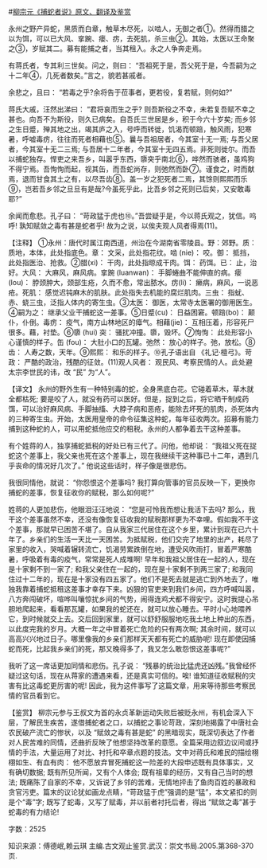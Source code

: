 #[柳宗元《捕蛇者说》原文、翻译及鉴赏](https://www.vrrw.net/wx/14121.html)

永州之野产异蛇，黑质而白章，触草木尽死，以啮人，无御之者①。然得而腊之以为饵，可以已大风、挛踠、瘘、疠，去死肌，杀三虫②。其始，太医以王命聚之③，岁赋其二。募有能捕之者，当其租入。永之人争奔走焉。

有蒋氏者，专其利三世矣。问之，则曰： “吾祖死于是，吾父死于是，今吾嗣为之十二年④，几死者数矣。”言之，貌若甚戚者。

余悲之，且曰： “若毒之乎?余将告于莅事者，更若役，复若赋，则何如?”

蒋氏大戚，汪然出涕曰： “君将哀而生之乎? 则吾斯役之不幸，未若复吾赋不幸之甚也。向吾不为斯役，则久已病矣。自吾氏三世居是乡，积于今六十岁矣; 而乡邻之生日蹙，殚其地之出，竭其庐之入，号呼而转徙，饥渴而顿踣，触风雨，犯寒暑，呼嘘毒疠，往往而死者相藉也⑤。曩与吾祖居者，今其室十无一焉; 与吾父居者，今其室十无二三焉; 与吾居十二年者，今其室十无四五焉。非死则徙尔。而吾以捕蛇独存。悍吏之来吾乡，叫嚣乎东西，隳突乎南北⑥，哗然而骇者，虽鸡狗不得宁焉。吾恂恂而起，视其缶，而吾蛇尚存，则弛然而卧⑦。谨食之，时而献焉，退而甘食其土之有，以尽吾齿⑧。盖一岁之犯死者二焉，其馀则熙熙而乐⑨，岂若吾乡邻之旦旦有是哉?今虽死乎此，比吾乡邻之死则已后矣，又安敢毒耶?”

余闻而愈悲。孔子曰： “苛政猛于虎也⑩。”吾尝疑乎是，今以蒋氏观之，犹信。呜呼! 孰知赋敛之毒有甚是蛇者乎! 故为之说，以俟夫观人风者得焉(11)。

【注释】 ①永州：唐代时属江南西道，州治在今湖南省零陵县。野：郊野。质： 质地，本体，此处指底色。章： 文采，此处指花纹。啮 (nie)： 咬。御： 抵挡，此处指医治、抢救。②腊(xi)： 干肉，此处指晾成干肉。饵： 药饵。已： 止，治好。大风： 大麻风，麻风病。挛踠 (luanwan)： 手脚蜷曲不能伸直的病。瘘(lou)： 脖颈肿大，颈部生疮，久而不愈，常出脓水。疠(li)： 癞病，麻风，一说恶疮。死肌： 感觉迟钝麻木的肌肤。此处指失去机能的腐烂肌肉。三虫： 指蚘、赤、蛲三虫，泛指人体内的寄生虫。③太医： 御医，太常寺太医署的御用医生。④嗣为之： 继承父业干捕蛇这一差事。⑤日蹙(cu)： 日益困窘。顿踣(bo)： 颠仆，仆倒。毒疠： 疫气，南方山林地区的瘴气。相藉(jie)： 互相压着，形容死尸很多。藉，衬垫。⑥隳 (hui) 突： 骚扰冲撞。隳，毁坏。⑦恂恂： 此处形容小心谨慎的样子。缶 (fou)： 大肚小口的瓦罐。弛然： 放心的样子。弛，放松。⑧齿： 人寿之数，天年。⑨熙熙： 和乐的样子。⑩孔子语出自 《礼记·檀弓》。苛政： 严酷的政治，残酷的征敛。(11)观人风者： 观民风、考察民情的人。此处避太宗李世民的讳，改 “民” 为“人”。



【译文】 永州的野外生有一种特别毒的蛇，全身黑底白花。它碰着草木，草木就全都枯死; 要是咬了人，就没有药可以医好。但是，捉到之后，将它晒干制成药饵，可以治好麻风病、手脚抽搐、大脖子病和恶疮，能除去坏死的肌肉，杀死体内的三种寄生虫。开始，太医用皇帝的命令征集这种蛇，每年征收两次。招募有能力捕到这种蛇的人，可以用蛇抵他应交的租税。永州的人都争着去干这种差事。

有个姓蒋的人，独享捕蛇抵税的好处已有三代了。问他，他却说： “我祖父死在捉蛇这个差事上，我父亲也死在这个差事上，现在我继续干这种事已十二年，遇到几乎丧命的情况好几次了。” 他说这些话时，样子像是很悲伤。

我很同情他，就说： “你怨恨这个差事吗? 我打算向管事的官员反映一下，更换你捕蛇的差事，恢复征收你的赋税，那么如何呢?”

姓蒋的人更加悲伤，他眼泪汪汪地说： “您是可怜我而想让我活下去吗? 那么，我干这个差事虽然不幸，还没有像恢复征收我的赋税那样更为不幸哩。假如我不干这个差事，那就早已困苦不堪了。自从我家三代居住在这个乡里，累计到现在已六十年了。乡亲们的生活一天比一天困苦。为抵赋税，他们交完了地里的出产，耗尽了家里的收入，哭喊着辗转流亡，饥渴劳累跌倒在地，遭受风吹雨打，冒着严寒酷暑，呼吸着有毒的疫气，常常是死人成堆啊! 早年和我祖父居住在一起的人，现在是十家剩不到一家了; 和我父亲住在一起的，现在是十家剩不到两三家了; 和我同住过十二年的，现在是十家没有四五家了。他们不是死去就是逃亡到外地去了，唯独我靠着捕蛇抵租这差事才幸存下来。凶狠的官吏来到我们乡间，四方呼喊叫嚣，八方奔闯破坏，喧哗叫嚷惊扰乡间的气势，闹得连鸡犬都不得安宁。这时我提心吊胆地爬起来，看看那瓦罐，如果我的蛇还在，就可以放心睡去。平时小心地喂养它，到时候就交上去。交后回到家里，就可以舒舒服服地吃我土地上种出的东西，以此度完我的岁月。大概一年之中冒着死亡危险的只有两次啊; 其余时间，就可以高高兴兴地过日子。哪里像我的乡亲们那样天天都有死亡的威胁呢! 现在即使因捕蛇而死，比起我乡亲们的死，那又晚得多了，我又怎么敢怨恨这差事呢?”

我听了这一席话更加同情和悲伤。孔子说： “残暴的统治比猛虎还凶残。”我曾经怀疑过这句话，现在从蒋家的遭遇来看，还是真实可信的。唉! 谁知道征收赋税的灾害有比这毒蛇更厉害的呢! 因此，我为这件事写了这篇文章，用来等待那些考察民情的官员看到它。

【鉴赏】 柳宗元参与王叔文为首的永贞革新运动失败后被贬永州，有机会深入下层，了解民生疾苦，遂借捕蛇者之口，以捕蛇之事论苛政，深刻地揭露了中唐社会农民破产流亡的惨状，以及 “赋敛之毒有甚是蛇” 的黑暗现实，既深切表达了作者对人民苦难的同情，还曲折反映了他想坚持改革的意愿。全篇采用边叙边议间或抒情的手法，大量运用了对比、衬托和卒章点题的技法。文中对蒋氏和难民的描绘栩栩如生、有血有肉： 他不愿放弃冒死捕蛇这一险差的大段申述既有具体事实，又有确切数据; 既有所见所闻，又有个人体会; 既有祖辈的经历，又有自己当时的想法; 既痛陈了自家的不幸，又诉说了乡邻的苦难，无情地抨击了鱼肉百姓的暴政和贪官污吏。篇末的议论犹如画龙点睛，“苛政猛于虎”强调的是“猛”，本文紧扣的则是个“毒”字; 既写了蛇毒，又写了赋毒，并以前者衬托后者，得出 “赋敛之毒”甚于蛇毒的有力结论!

字数：2525

知识来源：傅德岷,赖云琪 主编.古文观止鉴赏.武汉：崇文书局.2005.第368-370页.

